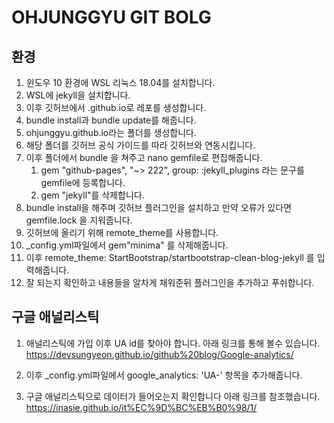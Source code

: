 # OHJUNGGYU GIT BOLG 
## 환경
1. 윈도우 10 환경에 WSL 리눅스 18.04를 설치합니다.
2. WSL에 jekyll을 설치합니다.
3. 이후 깃허브에서 <username>.github.io로 레포를 생성합니다.
4. bundle install과 bundle update를 해줍니다.
5. ohjunggyu.github.io라는 폴더를 생성합니다.
6. 해당 폴더를 깃허브 공식 가이드를 따라 깃허브와 연동시킵니다.
7. 이후 폴더에서 bundle 을 쳐주고 nano gemfile로 편집해줍니다.
   1. gem "github-pages", "~> 222", group: :jekyll_plugins 라는 문구를 gemfile에 등록합니다.
   2. gem "jekyll"를 삭제합니다.
8. bundle install을 해주며 깃허브 플러그인을 설치하고 만약 오류가 있다면 gemfile.lock 을 지워줍니다.
9. 깃허브에 올리기 위해 remote_theme를 사용합니다.
10. _config.yml파일에서  gem"minima" 를 삭제해줍니다.
11. 이후 remote_theme: StartBootstrap/startbootstrap-clean-blog-jekyll 를 입력해줍니다.
12. 잘 되는지 확인하고 내용들을 알차게 채워준뒤 플러그인을 추가하고 푸쉬합니다.

## 구글 애널리스틱
1. 애널리스틱에 가입 이후 UA id를 찾아야 합니다.
아래 링크를 통해 볼수 있습니다.
https://devsungyeon.github.io/github%20blog/Google-analytics/

2. 이후  _config.yml파일에서 google_analytics: 'UA-<ID>' 항목을 추가해줍니다. 
3. 구글 애널리스틱으로 데이터가 들어오는지 확인합니다
아래 링크를 참조했습니다.
https://inasie.github.io/it%EC%9D%BC%EB%B0%98/1/
